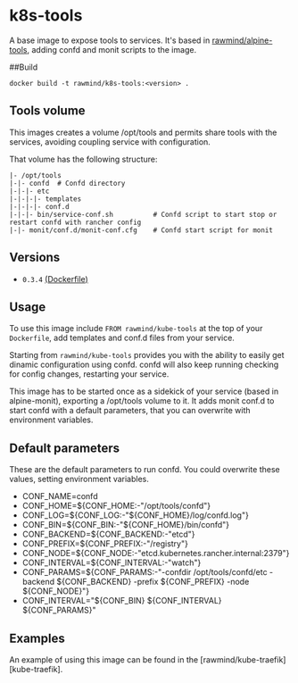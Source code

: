 k8s-tools
=============

A base image to expose tools to services. It's based in [rawmind/alpine-tools][alpine-tools], adding confd and monit scripts to the image.

##Build

```
docker build -t rawmind/k8s-tools:<version> .
```

## Tools volume

This images creates a volume /opt/tools and permits share tools with the services, avoiding coupling service with configuration.

That volume has the following structure:

```
|- /opt/tools
|-|- confd 	# Confd directory
|-|-|- etc
|-|-|-|- templates
|-|-|-|- conf.d
|-|-|- bin/service-conf.sh          # Confd script to start stop or restart confd with rancher config
|-|- monit/conf.d/monit-conf.cfg  	# Confd start script for monit
```


## Versions

- `0.3.4` [(Dockerfile)](https://github.com/rawmind0/k8s-tools/blob/0.3.4/Dockerfile)

## Usage

To use this image include `FROM rawmind/kube-tools` at the top of your `Dockerfile`, add templates and conf.d files from your service.

Starting from `rawmind/kube-tools` provides you with the ability to easily get dinamic configuration using confd. confd will also keep running checking for config changes, restarting your service.

This image has to be started once as a sidekick of your service (based in alpine-monit), exporting a /opt/tools volume to it. It adds monit conf.d to start confd with a default parameters, that you can overwrite with environment variables.

## Default parameters

These are the default parameters to run confd. You could overwrite these values, setting environment variables.

- CONF_NAME=confd
- CONF_HOME=${CONF_HOME:-"/opt/tools/confd"}
- CONF_LOG=${CONF_LOG:-"${CONF_HOME}/log/confd.log"}
- CONF_BIN=${CONF_BIN:-"${CONF_HOME}/bin/confd"}
- CONF_BACKEND=${CONF_BACKEND:-"etcd"}
- CONF_PREFIX=${CONF_PREFIX:-"/registry"}
- CONF_NODE=${CONF_NODE:-"etcd.kubernetes.rancher.internal:2379"}
- CONF_INTERVAL=${CONF_INTERVAL:-"watch"}
- CONF_PARAMS=${CONF_PARAMS:-"-confdir /opt/tools/confd/etc -backend ${CONF_BACKEND} -prefix ${CONF_PREFIX} -node ${CONF_NODE}"}
- CONF_INTERVAL="${CONF_BIN} ${CONF_INTERVAL} ${CONF_PARAMS}"


## Examples

An example of using this image can be found in the [rawmind/kube-traefik][kube-traefik].

[k8s-zk]: https://github.com/rawmind0/k8s-zk
[alpine-tools]: https://github.com/rawmind0/alpine-tools

